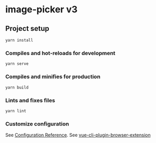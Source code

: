 # image-picker v3

## Project setup
```
yarn install
```

### Compiles and hot-reloads for development
```
yarn serve
```

### Compiles and minifies for production
```
yarn build
```

### Lints and fixes files
```
yarn lint
```

### Customize configuration
See [Configuration Reference](https://cli.vuejs.org/config/).
See [vue-cli-plugin-browser-extension](https://github.com/adambullmer/vue-cli-plugin-browser-extension)
